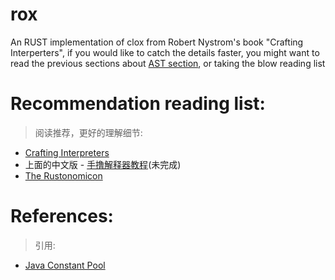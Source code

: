 # rox
An RUST implementation of clox from Robert Nystrom's book "Crafting Interperters", if you would like to catch the details faster, you might want to read the previous sections about [AST section](https://craftinginterpreters.com/a-tree-walk-interpreter.html), or taking the blow reading list

# Recommendation reading list:
> 阅读推荐，更好的理解细节:
- [Crafting Interpreters](https://github.com/munificent/craftinginterpreters)
- 上面的中文版 - [手撸解释器教程](https://github.com/GuoYaxiang/craftinginterpreters_zh)(未完成)
- [The Rustonomicon](https://doc.rust-lang.org/nomicon/)

# References:
> 引用:
- [Java Constant Pool](https://docs.oracle.com/javase/specs/jvms/se18/html/jvms-4.html)

